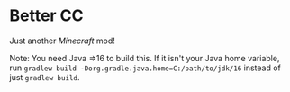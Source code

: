 # Better CC

Just another *Minecraft* mod!

Note: You need Java =>16 to build this. If it isn't your Java home variable, run ```gradlew build -Dorg.gradle.java.home=C:/path/to/jdk/16``` instead of just ```gradlew build```.

